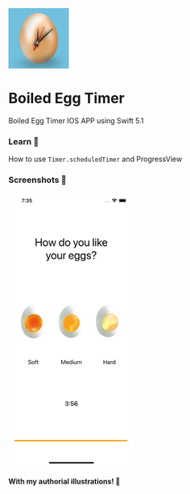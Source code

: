 
[<img src="/Boiled%20Egg%20Timer/Assets.xcassets/AppIcon.appiconset/120.png"/>](120.png)
# Boiled Egg Timer
Boiled Egg Timer IOS APP using Swift 5.1
### Learn 📝
How to use  ``` Timer.scheduledTimer ``` and ProgressView
### Screenshots 📸
[<img src="/screenshots/screenshot1.png" width="250" />](screenshot1.png)
#### With my authorial illustrations! 🎨
